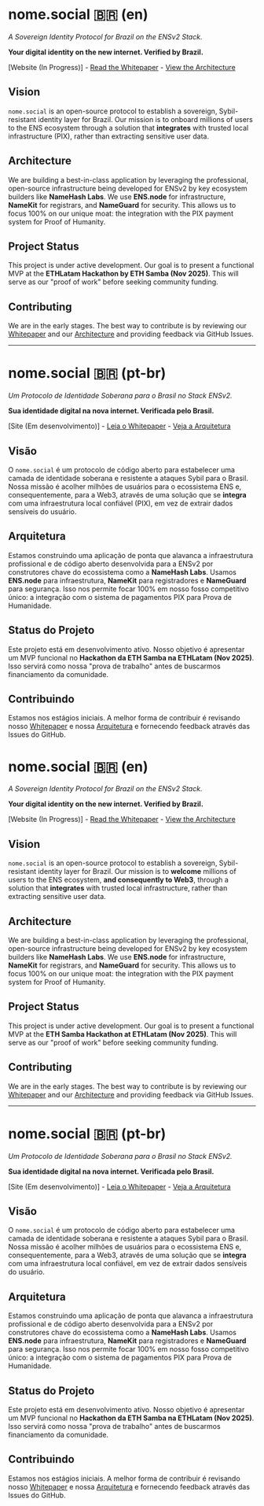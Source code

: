 # nome.social 🇧🇷 (en)

*A Sovereign Identity Protocol for Brazil on the ENSv2 Stack.*

**Your digital identity on the new internet. Verified by Brazil.**

[Website (In Progress)] - [Read the Whitepaper](./whitepaper.pdf) - [View the Architecture](./ARCHITECTURE.md)

## Vision

`nome.social` is an open-source protocol to establish a sovereign, Sybil-resistant identity layer for Brazil. Our mission is to onboard millions of users to the ENS ecosystem through a solution that **integrates** with trusted local infrastructure (PIX), rather than extracting sensitive user data.

## Architecture

We are building a best-in-class application by leveraging the professional, open-source infrastructure being developed for ENSv2 by key ecosystem builders like **NameHash Labs**. We use **ENS.node** for infrastructure, **NameKit** for registrars, and **NameGuard** for security. This allows us to focus 100% on our unique moat: the integration with the PIX payment system for Proof of Humanity.

## Project Status

This project is under active development. Our goal is to present a functional MVP at the **ETHLatam Hackathon by ETH Samba (Nov 2025)**. This will serve as our "proof of work" before seeking community funding.

## Contributing

We are in the early stages. The best way to contribute is by reviewing our [Whitepaper](./whitepaper.pdf) and our [Architecture](./ARCHITECTURE.md) and providing feedback via GitHub Issues.

---

# nome.social 🇧🇷 (pt-br)

*Um Protocolo de Identidade Soberana para o Brasil no Stack ENSv2.*

**Sua identidade digital na nova internet. Verificada pelo Brasil.**

[Site (Em desenvolvimento)] - [Leia o Whitepaper](./whitepaper.pdf) - [Veja a Arquitetura](./ARCHITECTURE.md)

## Visão

O `nome.social` é um protocolo de código aberto para estabelecer uma camada de identidade soberana e resistente a ataques Sybil para o Brasil. Nossa missão é acolher milhões de usuários para o ecossistema ENS e, consequentemente, para a Web3, através de uma solução que se **integra** com uma infraestrutura local confiável (PIX), em vez de extrair dados sensíveis do usuário.

## Arquitetura

Estamos construindo uma aplicação de ponta que alavanca a infraestrutura profissional e de código aberto desenvolvida para a ENSv2 por construtores chave do ecossistema como a **NameHash Labs**. Usamos **ENS.node** para infraestrutura, **NameKit** para registradores e **NameGuard** para segurança. Isso nos permite focar 100% em nosso fosso competitivo único: a integração com o sistema de pagamentos PIX para Prova de Humanidade.

## Status do Projeto

Este projeto está em desenvolvimento ativo. Nosso objetivo é apresentar um MVP funcional no **Hackathon da ETH Samba na ETHLatam (Nov 2025)**. Isso servirá como nossa "prova de trabalho" antes de buscarmos financiamento da comunidade.

## Contribuindo

Estamos nos estágios iniciais. A melhor forma de contribuir é revisando nosso [Whitepaper](./whitepaper.pdf) e nossa [Arquitetura](./ARCHITECTURE.md) e fornecendo feedback através das Issues do GitHub.


# nome.social 🇧🇷 (en)

*A Sovereign Identity Protocol for Brazil on the ENSv2 Stack.*

**Your digital identity on the new internet. Verified by Brazil.**

[Website (In Progress)] - [Read the Whitepaper](./whitepaper.pdf) - [View the Architecture](./ARCHITECTURE.md)

## Vision

`nome.social` is an open-source protocol to establish a sovereign, Sybil-resistant identity layer for Brazil. Our mission is to **welcome** millions of users to the ENS ecosystem, **and consequently to Web3**, through a solution that **integrates** with trusted local infrastructure, rather than extracting sensitive user data.

## Architecture

We are building a best-in-class application by leveraging the professional, open-source infrastructure being developed for ENSv2 by key ecosystem builders like **NameHash Labs**. We use **ENS.node** for infrastructure, **NameKit** for registrars, and **NameGuard** for security. This allows us to focus 100% on our unique moat: the integration with the PIX payment system for Proof of Humanity.

## Project Status

This project is under active development. Our goal is to present a functional MVP at the **ETH Samba Hackathon at ETHLatam (Nov 2025)**. This will serve as our "proof of work" before seeking community funding.

## Contributing

We are in the early stages. The best way to contribute is by reviewing our [Whitepaper](./whitepaper.pdf) and our [Architecture](./ARCHITECTURE.md) and providing feedback via GitHub Issues.

---

# nome.social 🇧🇷 (pt-br)

*Um Protocolo de Identidade Soberana para o Brasil no Stack ENSv2.*

**Sua identidade digital na nova internet. Verificada pelo Brasil.**

[Site (Em desenvolvimento)] - [Leia o Whitepaper](./whitepaper.pdf) - [Veja a Arquitetura](./ARCHITECTURE.md)

## Visão

O `nome.social` é um protocolo de código aberto para estabelecer uma camada de identidade soberana e resistente a ataques Sybil para o Brasil. Nossa missão é acolher milhões de usuários para o ecossistema ENS e, consequentemente, para a Web3, através de uma solução que se **integra** com uma infraestrutura local confiável, em vez de extrair dados sensíveis do usuário.

## Arquitetura

Estamos construindo uma aplicação de ponta que alavanca a infraestrutura profissional e de código aberto desenvolvida para a ENSv2 por construtores chave do ecossistema como a **NameHash Labs**. Usamos **ENS.node** para infraestrutura, **NameKit** para registradores e **NameGuard** para segurança. Isso nos permite focar 100% em nosso fosso competitivo único: a integração com o sistema de pagamentos PIX para Prova de Humanidade.

## Status do Projeto

Este projeto está em desenvolvimento ativo. Nosso objetivo é apresentar um MVP funcional no **Hackathon da ETH Samba na ETHLatam (Nov 2025)**. Isso servirá como nossa "prova de trabalho" antes de buscarmos financiamento da comunidade.

## Contribuindo

Estamos nos estágios iniciais. A melhor forma de contribuir é revisando nosso [Whitepaper](./whitepaper.pdf) e nossa [Arquitetura](./ARCHITECTURE.md) e fornecendo feedback através das Issues do GitHub.
